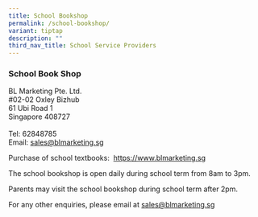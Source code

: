```yaml
---
title: School Bookshop
permalink: /school-bookshop/
variant: tiptap
description: ""
third_nav_title: School Service Providers
---
```

<h3>School Book Shop</h3>
<p></p>
<p>BL Marketing Pte. Ltd.
<br>#02-02 Oxley Bizhub
<br>61 Ubi Road 1
<br>Singapore 408727
<br>
<br>Tel: 62848785
<br>Email: <a href="mailto:sales@blmarketing.sg" rel="noopener noreferrer nofollow" target="_blank">sales@blmarketing.sg</a>
</p>
<p></p>
<p>Purchase of school textbooks:&nbsp; <a href="https://www.blmarketing.sg" rel="noopener noreferrer nofollow" target="_blank">https://www.blmarketing.sg</a>
</p>
<p>The school bookshop is open daily during school term from 8am to 3pm.</p>
<p>Parents may visit the school bookshop during school term after 2pm.</p>
<p>For any other enquiries, please email at <a href="mailto:sales@blmarketing.sg" rel="noopener noreferrer nofollow" target="_blank">sales@blmarketing.sg</a>
</p>